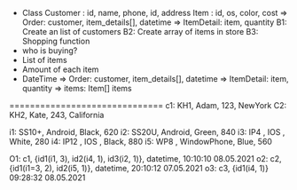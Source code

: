 + Class
Customer : id, name, phone, id, address
Item     : id, os, color, cost
=> Order: customer, item_details[], datetime 
=> ItemDetail: item, quantity
B1: Create an list of customers
B2: Create array of items in store
B3: Shopping function
+ who is buying?
+ List of items
+ Amount of each item 
+ DateTime
=> Order: customer, item_details[], datetime 
=> ItemDetail: item, quantity
=> items: Item[] items

==============================
c1: KH1, Adam, 123, NewYork
C2: KH2, Kate, 243, California

i1: SS10+, Android, Black, 620
i2: SS20U, Android, Green, 840
i3: IP4  , IOS    , White, 280
i4: IP12 , IOS    , Black, 880
i5: WP8  , WindowPhone, Blue, 560

O1: c1, {id1(i1, 3), id2(i4, 1), id3(i2, 1)}, datetime,  10:10:10 08.05.2021
o2: c2, {id1(i1=3, 2), id2(i5, 1)}, datetime, 20:10:12 07.05.2021
o3: c3, {id1(i4, 1)} 09:28:32 08.05.2021
